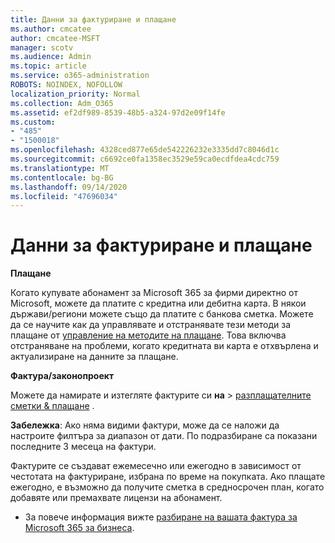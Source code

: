 ```yaml
---
title: Данни за фактуриране и плащане
ms.author: cmcatee
author: cmcatee-MSFT
manager: scotv
ms.audience: Admin
ms.topic: article
ms.service: o365-administration
ROBOTS: NOINDEX, NOFOLLOW
localization_priority: Normal
ms.collection: Adm_O365
ms.assetid: ef2df989-8539-48b5-a324-97d2e09f14fe
ms.custom:
- "485"
- "1500018"
ms.openlocfilehash: 4328ced877e65de542226232e3335dd7c8046d1c
ms.sourcegitcommit: c6692ce0fa1358ec3529e59ca0ecdfdea4cdc759
ms.translationtype: MT
ms.contentlocale: bg-BG
ms.lasthandoff: 09/14/2020
ms.locfileid: "47696034"
---
```

# <a name="invoice-and-payment-information"></a>Данни за фактуриране и плащане

**Плащане**

Когато купувате абонамент за Microsoft 365 за фирми директно от Microsoft, можете да платите с кредитна или дебитна карта.  В някои държави/региони можете също да платите с банкова сметка.  Можете да се научите как да управлявате и отстранявате тези методи за плащане от [управление на методите на плащане](https://docs.microsoft.com/microsoft-365/commerce/billing-and-payments/manage-payment-methods). Това включва отстраняване на проблеми, когато кредитната ви карта е отхвърлена и актуализиране на данните за плащане.

**Фактура/законопроект**

Можете да намирате и изтегляте фактурите си **на**  >  [разплащателните сметки & плащане](https://go.microsoft.com/fwlink/p/?linkid=848039) .  

**Забележка**: Ако няма видими фактури, може да се наложи да настроите филтъра за диапазон от дати.  По подразбиране са показани последните 3 месеца на фактури.

Фактурите се създават ежемесечно или ежегодно в зависимост от честотата на фактуриране, избрана по време на покупката.  Ако плащате ежегодно, е възможно да получите сметка в средносрочен план, когато добавяте или премахвате лицензи на абонамент.

- За повече информация вижте [разбиране на вашата фактура за Microsoft 365 за бизнеса](https://docs.microsoft.com/microsoft-365/commerce/billing-and-payments/understand-your-invoice2).